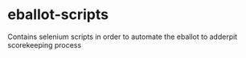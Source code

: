 # eballot-scripts
Contains selenium scripts in order to automate the eballot to adderpit scorekeeping process
